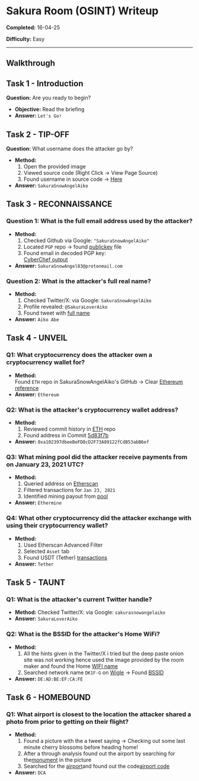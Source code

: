 #  Sakura Room (OSINT) Writeup  

**Completed:** 16-04-25 

**Difficulty:**  Easy 
 

---

##  Walkthrough

## Task 1 - Introduction
**Question:** Are you ready to begin?
- **Objective:** Read the briefing 
- **Answer:** `Let's Go!` 

## Task 2 - TIP-OFF
**Question:** What username does the attacker go by?
- **Method:**
  1. Open the provided image
  2. Viewed source code (Right Click → View Page Source)
  3.  Found username in source code → [Here](screenshots/tip-off.png)
- **Answer:** `SakuraSnowAngelAiko`

## Task 3 - RECONNAISSANCE

### Question 1: What is the full email address used by the attacker?
- **Method:**
  1. Checked Github via Google: `"SakuraSnowAngelAiko"`
  2. Located `PGP` repo → found [publickey](screenshots/PGP.png) file
  3. Found email in decoded PGP key:  
  [CyberChef output](screenshots/cyberchef.png)
- **Answer:** `SakuraSnowAngel83@protonmail.com`

### Question 2: What is the attacker's full real name?
- **Method:**
  1. Checked Twitter/X: via Google: `SakuraSnowAngelAiko `
  2. Profile revealed: `@SakuraLoverAiko`
  3. Found tweet with [full name](screenshots/fullname.png)
- **Answer:** `Aiko Abe`

## Task 4 - UNVEIL

### Q1: What cryptocurrency does the attacker own a cryptocurrency wallet for?
- **Method:**  
  Found `ETH` repo in SakuraSnowAngelAiko's GitHub → Clear   [Ethereum reference](screenshots/etherium.png)
- **Answer:** `Ethereum`  

### Q2: What is the attacker's cryptocurrency wallet address?
- **Method:**
  1. Reviewed commit history in [ETH](screenshots/walletaddress1.png) repo
  2. Found address in Commit [5d83f7b](screenshots/walletaddress2.png)
- **Answer:** `0xa102397dbeeBeFD8cD2F73A89122fCdB53abB6ef`  

### Q3: What mining pool did the attacker receive payments from on January 23, 2021 UTC?
- **Method:**
  1. Queried address on [Etherscan](https://etherscan.io)
  2. Filtered transactions for `Jan 23, 2021`
  3. Identified mining payout from [pool](screenshots/payment.png)
- **Answer:** `Ethermine`  

### Q4: What other cryptocurrency did the attacker exchange with using their cryptocurrency wallet?
- **Method:**  
  1. Used Etherscan Advanced Filter 
  2. Selected `Asset` tab  
  3. Found USDT (Tether) [transactions](screenshots/othercrypto.png)
- **Answer:** `Tether`

## Task 5 - TAUNT

### Q1: What is the attacker's current Twitter handle?
- **Method:**
    Checked Twitter/X: via Google: `sakurasnowangelaiko `
- **Answer:** `SakuraLoverAiko`

### Q2: What is the BSSID for the attacker's Home WiFi? 
- **Method:**
  1. All the hints given in the Twitter/X i tried but the deep paste onion site was not working hence used the image provided by the room maker and found the Home [WIFI name](screenshots/darkweb.png)
  2. Searched network name `DK1F-G` on [Wigle](https://wigle.net/) → Found [BSSID](screenshots/wigle.png)
- **Answer:** `DE:AD:BE:EF:CA:FE`

## Task 6 - HOMEBOUND

### Q1: What airport is closest to the location the attacker shared a photo from prior to getting on their flight?
- **Method:**  
  1. Found a picture with the a tweet saying -> Checking out some last minute cherry blossoms before heading home!
  2. After a through analysis found out the airport by searching for the[monument](screenshots/twitterpic.png) in the picture
  3. Searched for the [airport](https://www.nationsonline.org/oneworld/IATA_Codes/airport_code_list.htm)and found out the code[airport code](screenshots/airportcode.png)
- **Answer:** `DCA`  
